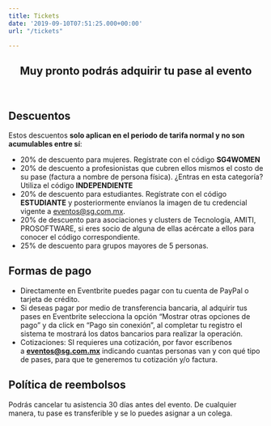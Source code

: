 ```yaml
---
title: Tickets
date: '2019-09-10T07:51:25.000+00:00'
url: "/tickets"

---
```


<!--<div style="text-align: center;">

<noscript><a href="https://datadays2021.eventbrite.com.mx" rel="noopener noreferrer" target="_blank"></noscript>

<button id="eventbrite-widget-modal-trigger-137342490085" type="button" class="theme-btn btn-style-one">Adquirir boletos</button>
<noscript></a>Adquiere tus boletos en Eventbrite</noscript>

<script src="https://www.eventbrite.com.mx/static/widgets/eb_widgets.js"></script>

<script type="text/javascript">
    var exampleCallback = function() {
        console.log('Order complete!');
    };

    window.EBWidgets.createWidget({
        widgetType: 'checkout',
        eventId: '137342490085',
        modal: true,
        modalTriggerElementId: 'eventbrite-widget-modal-trigger-137342490085',
        onOrderComplete: exampleCallback
    });
</script>
</div>-->
<center>
<h2><strong>Muy pronto podrás adquirir tu pase al evento</strong></h2>
</center>
<br>

<h2>Descuentos</h2>
<p>Estos descuentos <strong>solo aplican en el periodo de tarifa normal y no son acumulables entre sí</strong>:</p>
<ul>
<li>20% de descuento para mujeres. Regístrate con el código <strong>SG4WOMEN</strong></li>
<li>20% de descuento a profesionistas que cubren ellos mismos el costo de su pase (factura a nombre de persona física). ¿Entras en esta categoría? Utiliza el código&nbsp;<strong>INDEPENDIENTE</strong>&nbsp;</li>
<li>20% de descuento para estudiantes. Regístrate con el código <strong>ESTUDIANTE</strong>&nbsp;y posteriormente envíanos la imagen de tu credencial vigente a <a href="mailto:eventos@sg.com.mx">eventos@sg.com.mx</a>.</li>
<li>20% de descuento para asociaciones y clusters de Tecnología, AMITI, PROSOFTWARE, si eres socio de alguna de ellas acércate a ellos para conocer el código correspondiente.</li>
<li>25% de descuento para grupos mayores de 5 personas.</li>
</ul>

<h2>Formas de pago</h2>
<ul>
<li>Directamente en Eventbrite puedes pagar con tu cuenta de PayPal o tarjeta de crédito.</li>
<li>Si deseas pagar por medio de transferencia bancaria, al adquirir tus pases en Eventbrite selecciona la opción “Mostrar otras opciones de pago” y da click en “Pago sin conexión”, al completar tu registro el sistema te mostrará los datos bancarios para realizar la operación.</li>
<li>Cotizaciones: SI requieres una cotización, por favor escríbenos a&nbsp;<a href="mailto:eventos@sg.com.mx"><b>eventos@sg.com.mx</b></a>&nbsp;indicando cuantas personas van y con qué tipo de pases, para que te generemos tu cotización y/o factura.</li>
</ul>
<h2>Política de reembolsos</h2>
<p>Podrás cancelar tu asistencia 30 días antes del evento. De cualquier manera, tu pase es transferible y se lo puedes asignar a un colega.</p>
